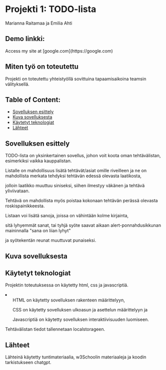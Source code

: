 # Projekti 1: TODO-lista
Marianna Raitamaa ja Emilia Ahti

## Demo linkki:
<p>Access my site at [google.com](https://google.com)</p>

## Miten työ on toteutettu
<p>Projekti on toteutettu yhteistyöllä sovittuina tapaamisaikoina teamsin välityksellä.</p>


## Table of Content:

- [Sovelluksen esittely](#about-the-app)
- [Kuva sovelluksesta](#screenshots)
- [Käytetyt teknologiat](#technologies)
- [Lähteet](#credits)

## Sovelluksen esittely
<p>TODO-lista on yksinkertainen sovellus, johon voit koota oman tehtävälistan, esimerkiksi vaikka kauppalistan.</p>
<p>Listalle on mahdollisuus lisätä tehtävät/asiat omille riveilleen ja ne on mahdollista merkata tehdyksi tehtävän edessä olevasta laatikosta,</p>
<p>jolloin laatikko muuttuu siniseksi, siihen ilmestyy väkänen ja tehtävä yliviivataan.</p>
<p>Tehtävä on mahdollista myös poistaa kokonaan tehtävän perässä olevasta roskispainikkeesta.</p>
<p>Listaan voi lisätä sanoja, joissa on vähintään kolme kirjainta,</p>
<p>sitä lyhyemmät sanat, tai tyhjä syöte saavat aikaan alert-ponnahdusikkunan maininnalla "sana on liian lyhyt"</p>
<p>ja syötekentän reunat muuttuvat punaiseksi.</p>

## Kuva sovelluksesta


## Käytetyt teknologiat
<p>Projektin toteutuksessa on käytetty html, css ja javascriptiä.</p>
<li>
  <ul>HTML on käytetty sovelluksen rakenteen määrittelyyn,</ul>
  <ul>CSS on käytetty sovelluksen ulkoasun ja asettelun määrittelyyn ja</ul>
  <ul>Javascriptiä on käytetty sovelluksen interaktiivisuuden luomiseen.</ul>
</li>
<p>Tehtävälistan tiedot tallennetaan localstorageen.</p>

## Lähteet
<p>Lähteinä käytetty tuntimateriaalia, w3Schoolin materiaaleja ja koodin tarkistukseen chatgpt.</p>

